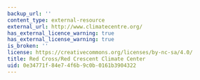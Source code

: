 ```yaml
---
backup_url: ''
content_type: external-resource
external_url: http://www.climatecentre.org/
has_external_licence_warning: true
has_external_license_warning: true
is_broken: ''
license: https://creativecommons.org/licenses/by-nc-sa/4.0/
title: Red Cross/Red Crescent Climate Center
uid: 0e34771f-84e7-4f6b-9c0b-0161b3904322
---
```

